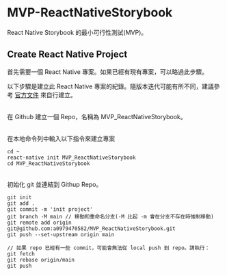 # MVP-ReactNativeStorybook
React Native Storybook 的最小可行性測試(MVP)。

## Create React Native Project
首先需要一個 React Native 專案。如果已經有現有專案，可以略過此步驟。

以下步驟是建立此 React Native 專案的紀錄。隨版本迭代可能有所不同，建議參考 [官方文件](https://reactnative.dev/docs/environment-setup) 來自行建立。

<br>在 Github 建立一個 Repo，名稱為 MVP_ReactNativeStorybook。

<br>在本地命令列中輸入以下指令來建立專案
```
cd ~
react-native init MVP_ReactNativeStorybook
cd MVP_ReactNativeStorybook
```

<br>初始化 git 並連結到 Githup Repo。
```
git init
git add .
git commit -m 'init project'
git branch -M main // 移動和重命名分支(-M 比起 -m 會在分支不存在時強制移動)
git remote add origin git@github.com:a0979470582/MVP_ReactNativeStorybook.git
git push --set-upstream origin main

// 如果 repo 已經有一些 commit，可能會無法從 local push 到 repo。請執行：
git fetch
git rebase origin/main
git push
```

